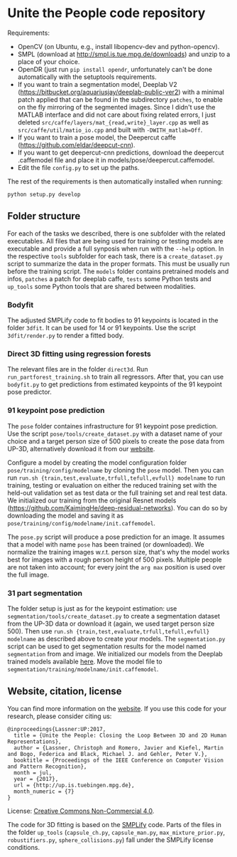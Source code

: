 # Unite the People code repository

Requirements:

* OpenCV (on Ubuntu, e.g., install libopencv-dev and python-opencv).
* SMPL (download at http://smpl.is.tue.mpg.de/downloads) and unzip to a 
  place of your choice.
* OpenDR (just run `pip install opendr`, unfortunately can't be done
  automatically with the setuptools requirements.
* If you want to train a segmentation model, Deeplab V2
  (https://bitbucket.org/aquariusjay/deeplab-public-ver2) with a minimal patch
  applied that can be found in the subdirectory `patches`, to enable on the fly
  mirroring of the segmented images. Since I didn't use the MATLAB interface and
  did not care about fixing related errors, I just deleted
  `src/caffe/layers/mat_{read,write}_layer.cpp` as well as
  `src/caffe/util/matio_io.cpp` and built with `-DWITH_matlab=Off`.
* If you want to train a pose model, the Deepercut caffe
  (https://github.com/eldar/deepcut-cnn).
* If you want to get deepercut-cnn predictions, download the deepercut
  .caffemodel file and place it in models/pose/deepercut.caffemodel.
* Edit the file `config.py` to set up the paths.

The rest of the requirements is then automatically installed when running:

```
python setup.py develop
```

## Folder structure

For each of the tasks we described, there is one subfolder with the related
executables. All files that are being used for training or testing models are
executable and provide a full synposis when run with the `--help` option. In the
respective `tools` subfolder for each task, there is a `create_dataset.py`
script to summarize the data in the proper formats. This must be usually run
before the training script. The `models` folder contains pretrained models and
infos, `patches` a patch for deeplab caffe, `tests` some Python tests and
`up_tools` some Python tools that are shared between modalities.

### Bodyfit

The adjusted SMPLify code to fit bodies to 91 keypoints is located in the folder
`3dfit`. It can be used for 14 or 91 keypoints. Use the script `3dfit/render.py`
to render a fitted body.

### Direct 3D fitting using regression forests

The relevant files are in the folder `direct3d`. Run
`run_partforest_training.sh` to train all regressors. After that, you can use
`bodyfit.py` to get predictions from estimated keypoints of the 91 keypoint pose
predictor.

### 91 keypoint pose prediction

The `pose` folder containes infrastructure for 91 keypoint pose prediction. Use
the script `pose/tools/create_dataset.py` with a dataset name of your choice and
a target person size of 500 pixels to create the pose data from UP-3D,
alternatively download it from our [website](http://up.is.tuebingen.mpg.de).

Configure a model by creating the model configuration folder
`pose/training/config/modelname` by cloning the `pose` model. Then you can run
`run.sh {train,test,evaluate,trfull,tefull,evfull} modelname` to run training,
testing or evaluation on either the reduced training set with the held-out
validation set as test data or the full training set and real test data. We
initialized our training from the original Resnet models
(https://github.com/KaimingHe/deep-residual-networks). You can do so by
downloading the model and saving it as
`pose/training/config/modelname/init.caffemodel`.


The `pose.py` script will produce a pose prediction for an image. It assumes
that a model with name `pose` has been trained (or downloaded). We normalize the
training images w.r.t. person size, that's why the model works best for images
with a rough person height of 500 pixels. Multiple people are not taken into
account; for every joint the `arg max` position is used over the full image.

### 31 part segmentation

The folder setup is just as for the keypoint estimation: use
`segmentation/tools/create_dataset.py` to create a segmentation dataset from the
UP-3D data or download it (again, we used target person size 500). Then use
`run.sh {train,test,evaluate,trfull,tefull,evfull} modelname` as described above
to create your models. The `segmentation.py` script can be used to get
segmentation results for the model named `segmentation` from and image. We
initialized our models from the Deeplab trained models available
[here](http://liangchiehchen.com/projects/DeepLabv2_resnet.html). Move the
model file to `segmentation/training/modelname/init.caffemodel`.

## Website, citation, license

You can find more information on the [website](http://up.is.tuebingen.mpg.de).
If you use this code for your research, please consider citing us:

```
@inproceedings{Lassner:UP:2017,
  title = {Unite the People: Closing the Loop Between 3D and 2D Human Representations},
  author = {Lassner, Christoph and Romero, Javier and Kiefel, Martin and Bogo, Federica and Black, Michael J. and Gehler, Peter V.},
  booktitle = {Proceedings of the IEEE Conference on Computer Vision and Pattern Recognition},
  month = jul,
  year = {2017},
  url = {http://up.is.tuebingen.mpg.de},
  month_numeric = {7}
}
```

License: [Creative Commons Non-Commercial 4.0](https://creativecommons.org/licenses/by-nc/4.0/).

The code for 3D fitting is based on the [SMPLify](http://smplify.is.tue.mpg.de)
code. Parts of the files in the folder `up_tools` (`capsule_ch.py`,
`capsule_man.py`, `max_mixture_prior.py`, `robustifiers.py`,
`sphere_collisions.py`) fall under the SMPLify license conditions.
